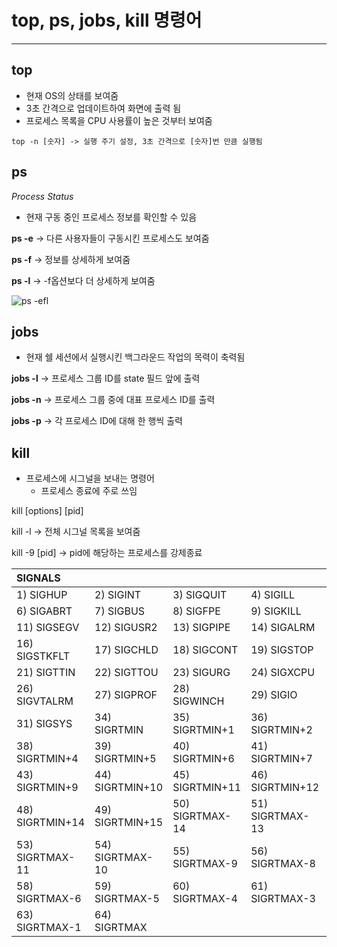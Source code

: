 # top, ps, jobs, kill 명령어
---


## top

* 현재 OS의 상태를 보여줌
* 3초 간격으로 업데이트하여 화면에 출력 됨
* 프로세스 목록을 CPU 사용률이 높은 것부터 보여줌

```
top -n [숫자] -> 실행 주기 설정, 3초 간격으로 [숫자]번 만큼 실행됨
```


## ps
_Process Status_
* 현재 구동 중인 프로세스 정보를 확인할 수 있음

__ps -e__ -> 다른 사용자들이 구동시킨 프로세스도 보여줌

__ps -f__ -> 정보를 상세하게 보여줌

__ps -l__ -> -f옵션보다 더 상세하게 보여줌 

![ps -efl](https://github.com/haeseong6/Open-Source-SW/assets/133829902/7433be55-5c49-485f-82f2-33806f7fa933)

## jobs
* 현재 쉘 세션에서 실행시킨 백그라운드 작업의 목력이 축력됨

__jobs -l__ -> 프로세스 그룹 ID를 state 필드 앞에 출력

__jobs -n__ -> 프로세스 그룹 중에 대표 프로세스 ID를 출력

__jobs -p__ -> 각 프로세스 ID에 대해 한 행씩 출력


## kill
* 프로세스에 시그널을 보내는 명령어
  * 프로세스 종료에 주로 쓰임

kill [options] [pid]

kill -l -> 전체 시그널 목록을 보여줌

kill -9 [pid] -> pid에 해당하는 프로세스를 강제종료

| SIGNALS |   |    |   |   |
| :------- | :----- | :----- | :------ | :------- |
| 1) SIGHUP   |    2) SIGINT    |   3) SIGQUIT  |    4) SIGILL    |   5) SIGTRAP |
| 6) SIGABRT    |  7) SIGBUS    |   8) SIGFPE    |   9) SIGKILL   |  10) SIGUSR1 |
| 11) SIGSEGV    | 12) SIGUSR2   |  13) SIGPIPE   |  14) SIGALRM  |   15) SIGTERM |
| 16) SIGSTKFLT  | 17) SIGCHLD   |  18) SIGCONT  |   19) SIGSTOP  |   20) SIGTSTP |
| 21) SIGTTIN   |  22) SIGTTOU   |  23) SIGURG   |   24) SIGXCPU  |   25) SIGXFSZ |
| 26) SIGVTALRM  | 27) SIGPROF   |  28) SIGWINCH  |  29) SIGIO    |   30) SIGPWR |
| 31) SIGSYS    |  34) SIGRTMIN  |  35) SIGRTMIN+1 | 36) SIGRTMIN+2 | 37) SIGRTMIN+3 |
| 38) SIGRTMIN+4 | 39) SIGRTMIN+5 | 40) SIGRTMIN+6 | 41) SIGRTMIN+7 | 42) SIGRTMIN+8 |
| 43) SIGRTMIN+9 | 44) SIGRTMIN+10 | 45) SIGRTMIN+11 | 46) SIGRTMIN+12 | 47) SIGRTMIN+13 |
| 48) SIGRTMIN+14 | 49) SIGRTMIN+15 | 50) SIGRTMAX-14 | 51) SIGRTMAX-13 | 52) SIGRTMAX-12 |
| 53) SIGRTMAX-11 | 54) SIGRTMAX-10 | 55) SIGRTMAX-9 | 56) SIGRTMAX-8 | 57) SIGRTMAX-7 |
| 58) SIGRTMAX-6 | 59) SIGRTMAX-5  | 60) SIGRTMAX-4 | 61) SIGRTMAX-3 | 62) SIGRTMAX-2 |
| 63) SIGRTMAX-1 | 64) SIGRTMAX  |  |   |   |
